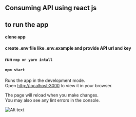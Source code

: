 ## Consuming  API using react js


## to run the app 

#### clone app
#### create .env file like .env.example and provide API url and key
#### run `nmp or yarn intall `
#### `npm start`

Runs the app in the development mode.\
Open [http://localhost:3000](http://localhost:3000) to view it in your browser.

The page will reload when you make changes.\
You may also see any lint errors in the console.

![Alt text](/public/images/ist.jpg.jpg?raw=true "Optional Title")
